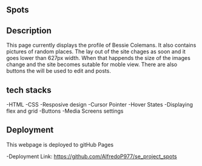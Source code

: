## Spots

## Description

This page currently displays the profile of Bessie Colemans. It also contains pictures of random places. The lay out of the site chages as soon and it goes lower than 627px width. When that happends the size of the images change and the site becomes sutable for moble view. There are also buttons the will be used to edit and posts.

## tech stacks

-HTML
-CSS
-Resposive design
-Cursor Pointer
-Hover States
-Displaying flex and grid
-Buttons
-Media Screens settings

## Deployment

This webpage is deployed to gitHub Pages

-Deployment Link: https://github.com/AlfredoP977/se_project_spots

